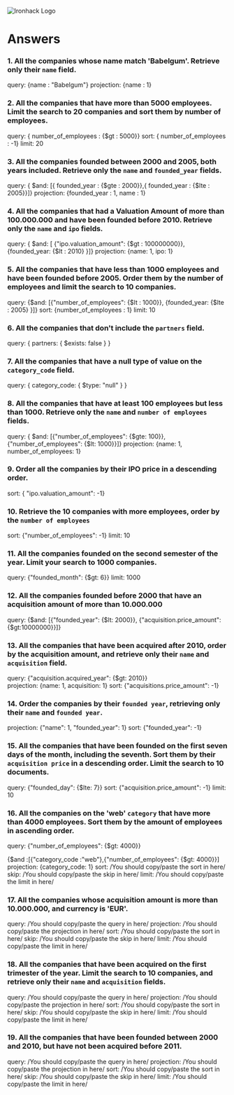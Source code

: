 ![Ironhack Logo](https://i.imgur.com/1QgrNNw.png)

# Answers

### 1. All the companies whose name match 'Babelgum'. Retrieve only their `name` field.

query: {name : "Babelgum"}
projection: {name : 1}

### 2. All the companies that have more than 5000 employees. Limit the search to 20 companies and sort them by **number of employees**.

query: { number_of_employees : {$gt : 5000}}
sort: { number_of_employees : -1}
limit: 20

### 3. All the companies founded between 2000 and 2005, both years included. Retrieve only the `name` and `founded_year` fields.

query: { $and: [{ founded_year : {$gte : 2000}},{ founded_year : {$lte : 2005}}]}
projection: {founded_year : 1, name : 1}

### 4. All the companies that had a Valuation Amount of more than 100.000.000 and have been founded before 2010. Retrieve only the `name` and `ipo` fields.

query: { $and: [ {"ipo.valuation_amount": {$gt : 100000000}}, {founded_year: {$lt : 2010} }]}
projection: {name: 1, ipo: 1}

### 5. All the companies that have less than 1000 employees and have been founded before 2005. Order them by the number of employees and limit the search to 10 companies.

query: {$and: [{"number_of_employees": {$lt : 1000}}, {founded_year: {$lte : 2005} }]}
sort: {number_of_employees : 1}
limit: 10

### 6. All the companies that don't include the `partners` field.

query: { partners: { $exists: false } }

### 7. All the companies that have a null type of value on the `category_code` field.

query: { category_code: { $type: "null"  } }

### 8. All the companies that have at least 100 employees but less than 1000. Retrieve only the `name` and `number of employees` fields.

query: { $and: [{"number_of_employees": {$gte: 100}}, {"number_of_employees": {$lt: 1000}}]}
projection: {name: 1, number_of_employees: 1}

### 9. Order all the companies by their IPO price in a descending order.

sort: { "ipo.valuation_amount": -1}

### 10. Retrieve the 10 companies with more employees, order by the `number of employees`

sort: {"number_of_employees": -1}
limit: 10

### 11. All the companies founded on the second semester of the year. Limit your search to 1000 companies.

query: {"founded_month": {$gt: 6}}
limit: 1000

### 12. All the companies founded before 2000 that have an acquisition amount of more than 10.000.000

query: {$and: [{"founded_year": {$lt: 2000}}, {"acquisition.price_amount": {$gt:10000000}}]}

### 13. All the companies that have been acquired after 2010, order by the acquisition amount, and retrieve only their `name` and `acquisition` field.

query: {"acquisition.acquired_year": {$gt: 2010}}   
projection: {name: 1, acquisition: 1}
sort: {"acquisitions.price_amount": -1}

### 14. Order the companies by their `founded year`, retrieving only their `name` and `founded year`.

projection: {"name": 1, "founded_year": 1}
sort: {"founded_year": -1}

### 15. All the companies that have been founded on the first seven days of the month, including the seventh. Sort them by their `acquisition price` in a descending order. Limit the search to 10 documents.

query: {"founded_day": {$lte: 7}}
sort: {"acquisition.price_amount": -1}
limit: 10

### 16. All the companies on the 'web' `category` that have more than 4000 employees. Sort them by the amount of employees in ascending order.

query: {"number_of_employees": {$gt: 4000}}

{$and :[{"category_code :"web"},{"number_of_employees": {$gt: 4000}}]
projection: {category_code: 1}
sort: /You should copy/paste the sort in here/
skip: /You should copy/paste the skip in here/
limit: /You should copy/paste the limit in here/

### 17. All the companies whose acquisition amount is more than 10.000.000, and currency is 'EUR'.

query: /You should copy/paste the query in here/
projection: /You should copy/paste the projection in here/
sort: /You should copy/paste the sort in here/
skip: /You should copy/paste the skip in here/
limit: /You should copy/paste the limit in here/

### 18. All the companies that have been acquired on the first trimester of the year. Limit the search to 10 companies, and retrieve only their `name` and `acquisition` fields.

query: /You should copy/paste the query in here/
projection: /You should copy/paste the projection in here/
sort: /You should copy/paste the sort in here/
skip: /You should copy/paste the skip in here/
limit: /You should copy/paste the limit in here/

### 19. All the companies that have been founded between 2000 and 2010, but have not been acquired before 2011.

query: /You should copy/paste the query in here/
projection: /You should copy/paste the projection in here/
sort: /You should copy/paste the sort in here/
skip: /You should copy/paste the skip in here/
limit: /You should copy/paste the limit in here/
